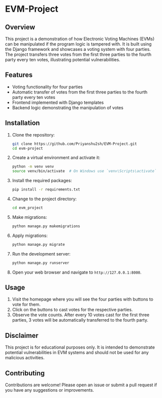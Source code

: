 # EVM-Project

## Overview

This project is a demonstration of how Electronic Voting Machines (EVMs) can be manipulated if the program logic is tampered with. It is built using the Django framework and showcases a voting system with four parties. The project transfers three votes from the first three parties to the fourth party every ten votes, illustrating potential vulnerabilities.

## Features

- Voting functionality for four parties
- Automatic transfer of votes from the first three parties to the fourth party every ten votes
- Frontend implemented with Django templates
- Backend logic demonstrating the manipulation of votes

## Installation

1. Clone the repository:

   ```bash
   git clone https://github.com/Priyanshu2sh/EVM-Project.git
   cd evm-project
   ```

2. Create a virtual environment and activate it:

   ```bash
   python -m venv venv
   source venv/bin/activate  # On Windows use `venv\Scripts\activate`
   ```

3. Install the required packages:

   ```bash
   pip install -r requirements.txt
   ```

4. Change to the project directory:

   ```bash
   cd evm_project
   ```

5. Make migrations:

   ```bash
   python manage.py makemigrations
   ```

6. Apply migrations:

   ```bash
   python manage.py migrate
   ```

7. Run the development server:

   ```bash
   python manage.py runserver
   ```

8. Open your web browser and navigate to `http://127.0.0.1:8000`.

## Usage

1. Visit the homepage where you will see the four parties with buttons to vote for them.
2. Click on the buttons to cast votes for the respective parties.
3. Observe the vote counts. After every 10 votes cast for the first three parties, 3 votes will be automatically transferred to the fourth party.

## Disclaimer

This project is for educational purposes only. It is intended to demonstrate potential vulnerabilities in EVM systems and should not be used for any malicious activities.

## Contributing

Contributions are welcome! Please open an issue or submit a pull request if you have any suggestions or improvements.